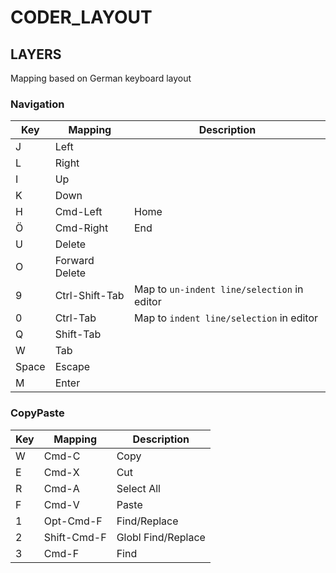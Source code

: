 # CODER_LAYOUT

## LAYERS

Mapping based on German keyboard layout

### Navigation

 Key | Mapping | Description
  --- | ---- | ----
 J | Left | 
 L | Right | 
 I | Up | 
 K | Down | 
 H | Cmd-Left | Home 
 Ö | Cmd-Right | End
 U | Delete |
 O | Forward Delete |
 9 | Ctrl-Shift-Tab | Map to `un-indent line/selection` in editor
 0 | Ctrl-Tab | Map to `indent line/selection` in editor
 Q | Shift-Tab | 
 W | Tab |
 Space | Escape |
 M | Enter |

### CopyPaste

 Key | Mapping | Description
  --- | ---- | ----
 W | Cmd-C | Copy 
 E | Cmd-X | Cut
 R | Cmd-A | Select All
 F | Cmd-V | Paste
 1 | Opt-Cmd-F | Find/Replace
 2 | Shift-Cmd-F | Globl Find/Replace 
 3 | Cmd-F | Find

